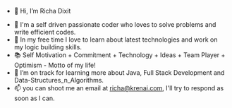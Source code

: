 - 👋 Hi, I’m Richa Dixit
<!---- 👀 I’m interested in ...
- 🌱 I’m currently learning ...
- 💞️ I’m looking to collaborate on ...
- 📫 How to reach me ... --->
- 🔭 I'm a self driven passionate coder who loves to solve problems and write efficient codes.
- 📎 In my free time I love to learn about latest technologies and work on my logic building skills.
- 📚 Self Motivation + Commitment + Technology + Ideas + Team Player + Optimism - Motto of my life!
- 🌱 I’m on track for learning more about Java, Full Stack Development and Data-Structures_n_Algorithms. 
- 📫 you can shoot me an email at richa@krenai.com, I'll try to respond as soon as I can.

<!---
Richadxt08/Richadxt08 is a ✨ special ✨ repository because its `README.md` (this file) appears on your GitHub profile.
You can click the Preview link to take a look at your changes.
--->

